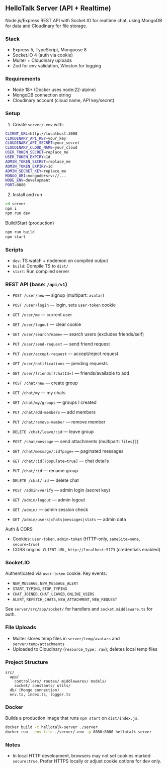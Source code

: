 ## HelloTalk Server (API + Realtime)

Node.js/Express REST API with Socket.IO for realtime chat, using MongoDB for data and Cloudinary for file storage.

### Stack

- Express 5, TypeScript, Mongoose 8
- Socket.IO 4 (auth via cookie)
- Multer + Cloudinary uploads
- Zod for env validation, Winston for logging

### Requirements

- Node 18+ (Docker uses node:22-alpine)
- MongoDB connection string
- Cloudinary account (cloud name, API key/secret)

### Setup

1. Create `server/.env` with:

```bash
CLIENT_URL=http://localhost:3000
CLOUDINARY_API_KEY=your_key
CLOUDINARY_API_SECRET=your_secret
CLOUDINARY_CLOUD_NAME=your_cloud
USER_TOKEN_SECRET=replace_me
USER_TOKEN_EXPIRY=1d
ADMIN_TOKEN_SECRET=replace_me
ADMIN_TOKEN_EXPIRY=1d
ADMIN_SECRET_KEY=replace_me
MONGO_URI=mongodb+srv://...
NODE_ENV=development
PORT=8080
```

2. Install and run

```bash
cd server
npm i
npm run dev
```

Build/Start (production)

```bash
npm run build
npm start
```

### Scripts

- `dev`: TS watch + nodemon on compiled output
- `build`: Compile TS to `dist/`
- `start`: Run compiled server

### REST API (base: `/api/v1`)

- `POST /user/new` — signup (multipart: `avatar`)
- `POST /user/login` — login, sets `user-token` cookie
- `GET /user/me` — current user
- `GET /user/logout` — clear cookie
- `GET /user/search?name=` — search users (excludes friends/self)
- `PUT /user/send-request` — send friend request
- `PUT /user/accept-request` — accept/reject request
- `GET /user/notifications` — pending requests
- `GET /user/friends[?chatId=]` — friends/available to add

- `POST /chat/new` — create group
- `GET /chat/my` — my chats
- `GET /chat/my/groups` — groups I created
- `PUT /chat/add-members` — add members
- `PUT /chat/remove-member` — remove member
- `DELETE /chat/leave/:id` — leave group
- `POST /chat/message` — send attachments (multipart: `files[]`)
- `GET /chat/message/:id?page=` — paginated messages
- `GET /chat/:id[?populate=true]` — chat details
- `PUT /chat/:id` — rename group
- `DELETE /chat/:id` — delete chat

- `POST /admin/verify` — admin login (secret key)
- `GET /admin/logout` — admin logout
- `GET /admin/` — admin session check
- `GET /admin/users|chats|messages|stats` — admin data

Auth & CORS

- Cookies: `user-token`, `admin-token` (HTTP-only, `sameSite=none`, `secure=true`)
- CORS origins: `CLIENT_URL`, `http://localhost:5173` (credentials enabled)

### Socket.IO

Authenticated via `user-token` cookie. Key events:

- `NEW_MESSAGE`, `NEW_MESSAGE_ALERT`
- `START_TYPING`, `STOP_TYPING`
- `CHAT_JOINED`, `CHAT_LEAVED`, `ONLINE_USERS`
- `ALERT`, `REFETCH_CHATS`, `NEW_ATTACHMENT`, `NEW_REQUEST`

See `server/src/app/socket/` for handlers and `socket.middleware.ts` for auth.

### File Uploads

- Multer stores temp files in `server/temp/avatars` and `server/temp/attachments`
- Uploaded to Cloudinary (`resource_type: raw`); deletes local temp files

### Project Structure

```text
src/
  app/
    controllers/ routes/ middlewares/ models/
    socket/ constants/ utils/
  db/ (Mongo connection)
  env.ts, index.ts, logger.ts
```

### Docker

Builds a production image that runs `npm start` on `dist/index.js`.

```bash
docker build -t hellotalk-server ./server
docker run --env-file ./server/.env -p 8080:8080 hellotalk-server
```

### Notes

- In local HTTP development, browsers may not set cookies marked `secure:true`.
  Prefer HTTPS locally or adjust cookie options for dev only.
